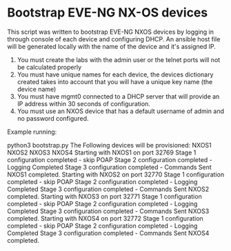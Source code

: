 # Bootstrap EVE-NG NX-OS devices

This script was written to bootstrap EVE-NG NXOS devices by logging in through
console of each device and configuring DHCP. An ansible host file will be generated
locally with the name of the device and it's assigned IP.

1. You must create the labs with the admin user or the telnet ports will not be calculated
   properly
2. You must have unique names for each device, the devices dictionary created
   takes into account that you will have a unique key name (the device name)
3. You must have mgmt0 connected to a DHCP server that will provide an IP
   address within 30 seconds of configuration.
4. You must use an NXOS device that has a default username of admin and no
   password configured.

Example running:

python3 bootstrap.py
The Following devices will be provisioned:
NXOS1
NXOS2
NXOS3
NXOS4
Starting with NXOS1 on port 32769
Stage 1 configuration completed - skip POAP
Stage 2 configuration completed - Logging Completed
Stage 3 configuration completed - Commands Sent
NXOS1 completed.
Starting with NXOS2 on port 32770
Stage 1 configuration completed - skip POAP
Stage 2 configuration completed - Logging Completed
Stage 3 configuration completed - Commands Sent
NXOS2 completed.
Starting with NXOS3 on port 32771
Stage 1 configuration completed - skip POAP
Stage 2 configuration completed - Logging Completed
Stage 3 configuration completed - Commands Sent
NXOS3 completed.
Starting with NXOS4 on port 32772
Stage 1 configuration completed - skip POAP
Stage 2 configuration completed - Logging Completed
Stage 3 configuration completed - Commands Sent
NXOS4 completed.


